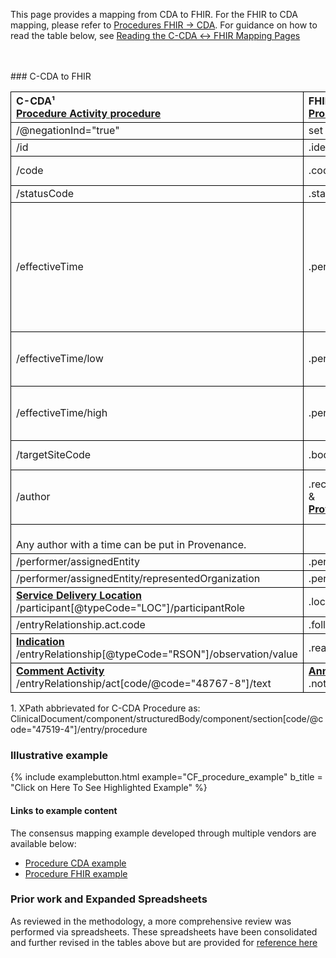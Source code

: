 <style>
td, th {
   border: 1px solid black!important;
}
</style>

This page provides a mapping from CDA to FHIR. For the FHIR to CDA mapping, please refer to [Procedures FHIR → CDA](./FC-procedures.html). For guidance on how to read the table below, see [Reading the C-CDA ↔ FHIR Mapping Pages](./mappingGuidance.html)

<br />
<br />
### C-CDA to FHIR

|C-CDA¹<br/>[Procedure Activity procedure](http://hl7.org/cda/stds/ccda/draft1/StructureDefinition-2.16.840.1.113883.10.20.22.4.14.html)|FHIR<br/>[Procedure](http://hl7.org/fhir/us/core/StructureDefinition-us-core-procedure.html)|Transform Steps|
|:----|:----|:----|
|/@negationInd="true"|set status="not-done"||
|/id|.identifier|[CDA id ↔ FHIR identifier](mappingGuidance.html#cda-id--fhir-identifier)|
|/code|.code|[CDA coding ↔ FHIR CodeableConcept](mappingGuidance.html#cda-coding--fhir-codeableconcept)|
|/statusCode|.status|[CDA statusCode → FHIR status](./ConceptMap-CF-ProcedureStatus.html)|
|/effectiveTime|.performedDateTime|**Constraint**: Use this when effectiveTime@value is populated<br/>[CDA ↔ FHIR Time/Dates](mappingGuidance.html#cda--fhir-timedates) <br/> If no effectiveTime content is provided, put the FHIR [`data-absent-reason`] (https://hl7.org/fhir/R4/extension-data-absent-reason.html) extension on the performedDateTime element.|
|/effectiveTime/low|.performedPeriod.start|**Constraint**: Use this when effectiveTime@value is not populated<br/>[CDA ↔ FHIR Time/Dates](mappingGuidance.html#cda--fhir-timedates)
|/effectiveTime/high|.performedPeriod.end|**Constraint**: Use this when effectiveTime@value is not populated<br/>[CDA ↔ FHIR Time/Dates](mappingGuidance.html#cda--fhir-timedates)
|/targetSiteCode|.bodySite|[CDA coding ↔ FHIR CodeableConcept](mappingGuidance.html#cda-coding--fhir-codeableconcept)|
|/author|.recorder<br/>&<br/>**[Provenance](http://hl7.org/fhir/us/core/StructureDefinition-us-core-procedure.html)**|<br/>[CDA ↔ FHIR Provenance](mappingGuidance.html#cda--fhir-provenance) <br/>If a latest author can be identified, map to .recorder.
<br/>Any author with a time can be put in Provenance.|
|/performer/assignedEntity|.performer|[CDA ↔ FHIR Provenance](mappingGuidance.html#cda--fhir-provenance)|
|/performer/assignedEntity/representedOrganization|.performer.onBehalfOf|[CDA ↔ FHIR Provenance](mappingGuidance.html#cda--fhir-provenance)|
|**[Service Delivery Location](http://hl7.org/cda/stds/ccda/draft1/StructureDefinition-2.16.840.1.113883.10.20.22.4.32.html)**<br/>/participant[@typeCode="LOC"]/participantRole|.location||
|/entryRelationship.act.code|.followUp||
|**[Indication](http://hl7.org/cda/stds/ccda/draft1/StructureDefinition-2.16.840.1.113883.10.20.22.4.19.html)**<br/>/entryRelationship[@typeCode="RSON"]/observation/value|.reasonCode|[CDA coding ↔ FHIR CodeableConcept](mappingGuidance.html#cda-coding--fhir-codeableconcept)|
|**[Comment Activity](http://hl7.org/cda/stds/ccda/draft1/StructureDefinition-2.16.840.1.113883.10.20.22.4.64.html)**<br/>/entryRelationship/act[code/@code="48767-8"]/text|**[Annotation](https://hl7.org/fhir/datatypes.html#Annotation)**<br/>.note|

1\. XPath abbrievated for C-CDA Procedure as: <br/> ClinicalDocument/component/structuredBody/component/section[code/@code="47519-4"]/entry/procedure

### Illustrative example

{% include examplebutton.html example="CF_procedure_example" b_title = "Click on Here To See Highlighted Example" %}

#### Links to example content

The consensus mapping example developed through multiple vendors are available below:
* [Procedure CDA example](./Binary-CF-procedure.html)
* [Procedure FHIR example](./Procedure-CF-procedure.html)


### Prior work and Expanded Spreadsheets

As reviewed in the methodology, a more comprehensive review was performed via spreadsheets. These spreadsheets have been consolidated and further revised in the tables above but are provided for [reference here](https://github.com/HL7/ccda-on-fhir/blob/Feb2023/mappings/CF/CCDA-FHIR%20Procedure.csv) 